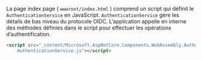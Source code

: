 La page index page ( `wwwroot/index.html` ) comprend un script qui définit le `AuthenticationService` en JavaScript. `AuthenticationService` gère les détails de bas niveau du protocole OIDC. L’application appelle en interne des méthodes définies dans le script pour effectuer les opérations d’authentification.

```html
<script src="_content/Microsoft.AspNetCore.Components.WebAssembly.Authentication/
    AuthenticationService.js"></script>
```
